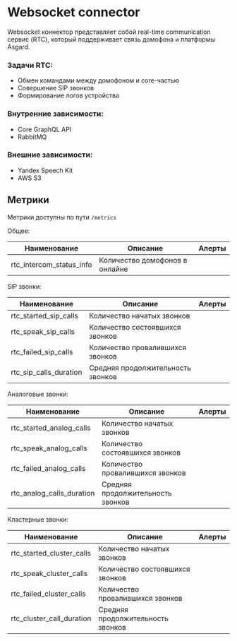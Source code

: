 # Websocket connector

Websocket коннектор представляет собой real-time communication сервис (RTC), который поддерживает связь домофона и платформы Asgard.

### Задачи RTC:

- Обмен командами между домофоном и core-частью
- Совершение SIP звонков
- Формирование логов устройства

### Внутренние зависимости:

- Core GraphQL API
- RabbitMQ

### Внешние зависимости:

- Yandex Speech Kit
- AWS S3

## Метрики

Метрики доступны по пути ```/metrics```

Общее:

|  Наименование         |    Описание               | Алерты |
|-----------------------|---------------------------|--------|
| rtc_intercom_status_info | Количество домофонов в онлайне |

SIP звонки:

|  Наименование         |    Описание               | Алерты |
|-----------------------|---------------------------|--------|
| rtc_started_sip_calls | Количество начатых звонков|
| rtc_speak_sip_calls   | Количество состоявшихся звонков |
| rtc_failed_sip_calls | Количество провалившихся звонков |
| rtc_sip_calls_duration | Средняя продолжительность звонков |

Аналоговые звонки:

|  Наименование         |    Описание               | Алерты |
|-----------------------|---------------------------|--------|
| rtc_started_analog_calls | Количество начатых звонков|
| rtc_speak_analog_calls   | Количество состоявшихся звонков |
| rtc_failed_analog_calls | Количество провалившихся звонков |
| rtc_analog_calls_duration | Средняя продолжительность звонков |

Кластерные звонки:

|  Наименование         |    Описание               | Алерты |
|-----------------------|---------------------------|--------|
| rtc_started_cluster_calls | Количество начатых звонков|
| rtc_speak_cluster_calls   | Количество состоявшихся звонков |
| rtc_failed_cluster_calls | Количество провалившихся звонков |
| rtc_cluster_call_duration | Средняя продолжительность звонков |
